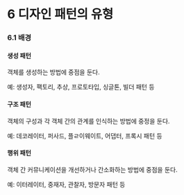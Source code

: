 # 6 디자인 패턴의 유형



### 6.1 배경

#### 생성 패턴

객체를 생성하는 방법에 중점을 둔다.

예: 생성자, 팩토리, 추상, 프로토타입, 싱글톤, 빌더 패턴 등



#### 구조 패턴

객체의 구성과 각 객체 간의 관계를 인식하는 방법에 중정을 둔다.

예: 데코레이터, 퍼사드, 플ㄹ이웨이트, 어댑터, 프록시 패턴 등



#### 행위 패턴

객체 간 커뮤니케이션을 개선하거나 간소화하는 방법에 중점을 둔다.

예: 이터레이터, 중재자, 관찰자, 방문자 패턴 등